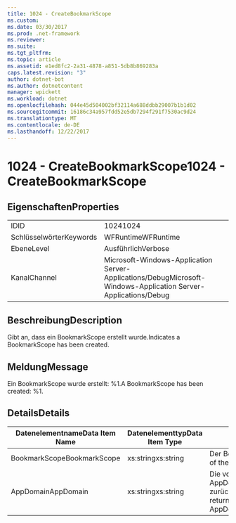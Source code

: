 ```yaml
---
title: 1024 - CreateBookmarkScope
ms.custom: 
ms.date: 03/30/2017
ms.prod: .net-framework
ms.reviewer: 
ms.suite: 
ms.tgt_pltfrm: 
ms.topic: article
ms.assetid: e1ed8fc2-2a31-4878-a851-5db8b869283a
caps.latest.revision: "3"
author: dotnet-bot
ms.author: dotnetcontent
manager: wpickett
ms.workload: dotnet
ms.openlocfilehash: 044e45d504002bf32114a688ddbb29007b1b1d02
ms.sourcegitcommit: 16186c34a957fdd52e5db7294f291f7530ac9d24
ms.translationtype: MT
ms.contentlocale: de-DE
ms.lasthandoff: 12/22/2017
---
```

# <a name="1024---createbookmarkscope"></a><span data-ttu-id="520f7-102">1024 - CreateBookmarkScope</span><span class="sxs-lookup"><span data-stu-id="520f7-102">1024 - CreateBookmarkScope</span></span>
## <a name="properties"></a><span data-ttu-id="520f7-103">Eigenschaften</span><span class="sxs-lookup"><span data-stu-id="520f7-103">Properties</span></span>  
  
|||  
|-|-|  
|<span data-ttu-id="520f7-104">ID</span><span class="sxs-lookup"><span data-stu-id="520f7-104">ID</span></span>|<span data-ttu-id="520f7-105">1024</span><span class="sxs-lookup"><span data-stu-id="520f7-105">1024</span></span>|  
|<span data-ttu-id="520f7-106">Schlüsselwörter</span><span class="sxs-lookup"><span data-stu-id="520f7-106">Keywords</span></span>|<span data-ttu-id="520f7-107">WFRuntime</span><span class="sxs-lookup"><span data-stu-id="520f7-107">WFRuntime</span></span>|  
|<span data-ttu-id="520f7-108">Ebene</span><span class="sxs-lookup"><span data-stu-id="520f7-108">Level</span></span>|<span data-ttu-id="520f7-109">Ausführlich</span><span class="sxs-lookup"><span data-stu-id="520f7-109">Verbose</span></span>|  
|<span data-ttu-id="520f7-110">Kanal</span><span class="sxs-lookup"><span data-stu-id="520f7-110">Channel</span></span>|<span data-ttu-id="520f7-111">Microsoft-Windows-Application Server-Applications/Debug</span><span class="sxs-lookup"><span data-stu-id="520f7-111">Microsoft-Windows-Application Server-Applications/Debug</span></span>|  
  
## <a name="description"></a><span data-ttu-id="520f7-112">Beschreibung</span><span class="sxs-lookup"><span data-stu-id="520f7-112">Description</span></span>  
 <span data-ttu-id="520f7-113">Gibt an, dass ein BookmarkScope erstellt wurde.</span><span class="sxs-lookup"><span data-stu-id="520f7-113">Indicates a BookmarkScope has been created.</span></span>  
  
## <a name="message"></a><span data-ttu-id="520f7-114">Meldung</span><span class="sxs-lookup"><span data-stu-id="520f7-114">Message</span></span>  
 <span data-ttu-id="520f7-115">Ein BookmarkScope wurde erstellt: %1.</span><span class="sxs-lookup"><span data-stu-id="520f7-115">A BookmarkScope has been created: %1.</span></span>  
  
## <a name="details"></a><span data-ttu-id="520f7-116">Details</span><span class="sxs-lookup"><span data-stu-id="520f7-116">Details</span></span>  
  
|<span data-ttu-id="520f7-117">Datenelementname</span><span class="sxs-lookup"><span data-stu-id="520f7-117">Data Item Name</span></span>|<span data-ttu-id="520f7-118">Datenelementtyp</span><span class="sxs-lookup"><span data-stu-id="520f7-118">Data Item Type</span></span>|<span data-ttu-id="520f7-119">Beschreibung</span><span class="sxs-lookup"><span data-stu-id="520f7-119">Description</span></span>|  
|--------------------|--------------------|-----------------|  
|<span data-ttu-id="520f7-120">BookmarkScope</span><span class="sxs-lookup"><span data-stu-id="520f7-120">BookmarkScope</span></span>|<span data-ttu-id="520f7-121">xs:string</span><span class="sxs-lookup"><span data-stu-id="520f7-121">xs:string</span></span>|<span data-ttu-id="520f7-122">Der Bereich des Lesezeichens.</span><span class="sxs-lookup"><span data-stu-id="520f7-122">The scope of the bookmark.</span></span>|  
|<span data-ttu-id="520f7-123">AppDomain</span><span class="sxs-lookup"><span data-stu-id="520f7-123">AppDomain</span></span>|<span data-ttu-id="520f7-124">xs:string</span><span class="sxs-lookup"><span data-stu-id="520f7-124">xs:string</span></span>|<span data-ttu-id="520f7-125">Die von AppDomain.CurrentDomain.FriendlyName zurückgegebene Zeichenfolge.</span><span class="sxs-lookup"><span data-stu-id="520f7-125">The string returned by AppDomain.CurrentDomain.FriendlyName.</span></span>|
